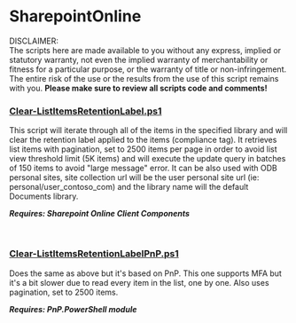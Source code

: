 # SharepointOnline

DISCLAIMER:  
The scripts here are made available to you without any express, implied or statutory warranty,
not even the implied warranty of merchantability or fitness for a particular purpose, or the
warranty of title or non-infringement. The entire risk of the use or the results from the use
of this script remains with you. **Please make sure to review all scripts code and comments!**

### [Clear-ListItemsRetentionLabel.ps1](Clear-ListItemsRetentionLabel.ps1)

This script will iterate through all of the items in the specified library and will clear the
retention label applied to the items (compliance tag). It retrieves list items with pagination,
set to 2500 items per page in order to avoid list view threshold limit (5K items) and will
execute the update query in batches of 150 items to avoid "large message" error.
It can be also used with ODB personal sites, site collection url will be the user personal site
url (ie: personal/user_contoso_com) and the library name will the default Documents library.

***Requires: Sharepoint Online Client Components***

<br />

### [Clear-ListItemsRetentionLabelPnP.ps1](Clear-ListItemsRetentionLabelPnP.ps1)

Does the same as above but it's based on PnP. This one supports MFA but it's a bit slower due
to read every item in the list, one by one. Also uses pagination, set to 2500 items.

***Requires: PnP.PowerShell module***

